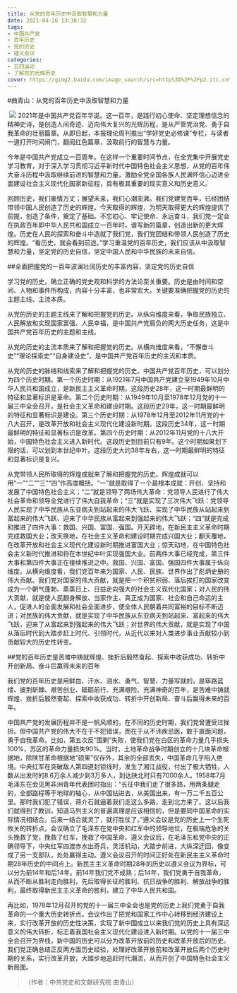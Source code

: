 ```yaml
---
title: 从党的百年历史中汲取智慧和力量
date: 2021-04-26 13:30:32
tags:
- 中国共产党
- 百年历史
- 党的历史
- 遵义会议
categories:
- 五四运动
- 了解党的光辉历史
cover: https://gimg2.baidu.com/image_search/src=http%3A%2F%2Fp2.itc.cn%2Fq_70%2Fimages03%2F20200702%2Faf2bca8b6e504b9a9fa22755f9948dcf.png&refer=http%3A%2F%2Fp2.itc.cn&app=2002&size=f9999,10000&q=a80&n=0&g=0n&fmt=jpeg?sec=1623245142&t=073ff2029cb5af9efb0d8d61e78a8cb5
---
```


#曲青山：从党的百年历史中汲取智慧和力量

​		![](从党的百年历史中汲取智慧和力量.jpg)
		2021年是中国共产党百年华诞。这一百年，是践行初心使命、坚定理想信念的精神史诗，是创造人间奇迹、迈向伟大复兴的光辉历程，是从严管党治党、勇于自我革命的壮丽篇章。从即日起，本报理论周刊推出“学好党史必修课”专栏，与读者一道打开时间闸门，翻阅红色篇章，汲取前行的智慧与力量。

今年是中国共产党成立一百周年。在这样一个重要时间节点，在全党集中开展党史学习教育，对于深入学习贯彻习近平新时代中国特色社会主义思想，从党的百年伟大奋斗历程中汲取继续前进的智慧和力量，激励全党全国各族人民满怀信心迈进全面建设社会主义现代化国家新征程，具有极其重要的现实意义和历史意义。

回顾历史，我们豪情万丈；展望未来，我们心潮澎湃。我们党建党百年，已经团结带领中国人民创造了历史的辉煌。今天取得的辉煌，为明天取得更大的辉煌提供了前提，创造了条件，奠定了基础。不忘初心、牢记使命、永远奋斗，我们党一定会在执政百年即中华人民共和国成立一百年时，谱写新的篇章，创造出新的更大辉煌。历史在人民的探索和奋斗中造就了我们党，我们党团结和带领人民创造了历史的辉煌。“看历史，就会看到前途。”学习重温党的百年历史，我们应该从中汲取智慧和力量，坚定党的历史自信，坚定中国人民和中华民族的未来自信。

##全面把握党的一百年波澜壮阔历史的丰富内容，坚定党的历史自信

学习党的历史，确立正确的党史观和科学的方法论至关重要。历史是由时间和空间、人物和事件所构成，内容十分丰富，也非常宏大。关键要准确把握党的历史的主题主线、主流本质。

从党的历史的主题主线来了解和把握党的历史。从纵向维度来看，争取民族独立、人民解放和实现国家富强、人民幸福，是中国共产党肩负的两大历史任务，这是中国共产党百年历史的主题和主线。

从党的历史的主流本质来了解和把握党的历史。从横向维度来看，“不懈奋斗史”“理论探索史”“自身建设史”，是中国共产党百年历史的主流和本质。

从党的历史的脉络和线索来了解和把握党的历史。中国共产党百年历史，可以划分为四个历史时期。第一个历史时期：从1921年7月中国共产党建立至1949年10月中华人民共和国成立，是新民主主义革命时期。这段历史28年，这一时期最鲜明的特征和显著标识是革命。第二个历史时期：从1949年10月至1978年12月党的十一届三中全会召开，是社会主义革命和建设时期。这段历史29年，这一时期最鲜明的特征和显著标识是建设。第三个历史时期：从1978年12月至2012年11月党的十八大召开，是改革开放和社会主义现代化建设新时期。这段历史34年，这一时期最鲜明的特征和显著标识是改革。第四个历史时期：从2012年11月党的十八大开始，中国特色社会主义进入新时代。这段历史到目前只有9年。这个时期如果划下限的话，可以划到本世纪中叶。这段历史大约38年左右，这一时期最鲜明的特征和显著标识是复兴。

从党带领人民所取得的辉煌成就来了解和把握党的历史。辉煌成就可以用“一”“二”“三”“四”作高度概括。“一”就是取得了一个最根本成就：开创、坚持和发展了中国特色社会主义；“二”就是领导了两场伟大革命：党领导人民进行了伟大社会革命和领导全党进行了伟大自我革命；“三”就是实现了三次伟大飞跃：党领导人民实现了中华民族从东亚病夫到站起来的伟大飞跃、实现了中华民族从站起来到富起来的伟大飞跃、迎来了中华民族从富起来到强起来的伟大飞跃；“四”就是完成和推进了四件大事：救国、兴国、富国、强国。开天辟地，在新民主主义革命时期完成救国大业；改天换地，在社会主义革命和建设时期完成兴国大业；翻天覆地，在改革开放和社会主义现代化建设新时期推进富国大业；惊天动地，在中国特色社会主义新时代推进和将在本世纪中叶实现强国大业。前两件大事已经完成，第三件大事和第四件大事正在接续推进之中。救国、兴国、富国、强国四件大事属于纵向维度。从横向维度看，我们党百年来为国家、人民、民族、世界作出了彪炳史册的伟大贡献。我们党对国家的伟大贡献，就是把一个积贫积弱、落后挨打的国家改变成为一个朝气蓬勃、蒸蒸日上、日益走向强大的社会主义现代化国家；对人民的伟大贡献，就是使人民翻身解放、当家作主、真正成为国家、社会和自己命运的主人，促进人的全面发展和社会全面进步，使全体人民朝着共同富裕的目标不断迈进；对民族的伟大贡献，就是实现了中华民族从东亚病夫到站起来、富起来的伟大飞跃，迎来了从富起来到强起来的伟大飞跃；对世界的伟大贡献，就是实现了中国从落后时代到大踏步赶上时代、引领时代，从近代以来对人类进步事业贡献较小到贡献较大的历史性转变。

##党的百年历史是苦难中铸就辉煌、挫折后毅然奋起、探索中收获成功、转折中开创新局、奋斗后赢得未来的百年

我们党的百年历史是用鲜血、汗水、泪水、勇气、智慧、力量写就的，是筚路蓝缕、披荆斩棘、艰苦创业、砥砺前行、充满艰险、充满神奇的百年，是苦难中铸就辉煌、挫折后毅然奋起、探索中收获成功、转折中开创新局、奋斗后赢得未来的百年。

中国共产党的发展历程并不是一帆风顺的，在不同的历史时期，我们党曾遭受过挫折。但中国共产党的伟大不在于不犯错误，而在于从不讳疾忌医，敢于直面问题，勇于自我革命。比如，第五次反“围剿”失败，使我们党在白区的革命力量几乎损失100%，苏区的革命力量损失90%。当时，土地革命战争时期创立的十几块革命根据地，除陕甘革命根据地“硕果”仅存外，其余的全部丢失，中国革命几乎陷入绝境。中央红军在突破敌人第四道封锁线时，发生了湘江战役，付出了极大牺牲，人数从出发时的8.6万余人减少到3万多人，到达陕北时只有7000余人。1958年7月毛泽东在会见黑非洲青年代表团时指出：“长征中我们走了很多路，用两条腿走的，全部路程等于地球的轴心，从中国钻进去，从美国出来，有一万二千五百公里。那时我们犯了错误，蒋介石就逼着我们走这么多路，走到北方来了。这以后我们就得到了教训，知道马列主义的普遍真理是应该相信的，但是要同中国革命的实际情况相结合。后来一结合就灵了，就打胜仗了。”遵义会议是党的历史上一个生死攸关的转折点，会议确立了毛泽东在党中央和红军中的领导地位，在极端危急的关头挽救了党，挽救了红军，挽救了中国革命。遵义会议后，在毛泽东和党中央的正确领导下，中央红军四渡赤水出奇兵，灵活机动，大踏步前进，大纵深迂回，像变成了另一支部队，处处赢得主动。遵义会议召开的时间正好处在新民主主义革命时期28年历史的中间点上。新民主主义革命时期28年的历史以遵义会议为界标，可以分为前14年和后14年。前14年我们党不成熟；后14年，我们党勇于自我革命，从而不断从胜利走向胜利，先后取得长征的胜利、抗日战争的胜利、解放战争的胜利，最终取得新民主主义革命的胜利，建立了中华人民共和国。

再比如，1978年12月召开的党的十一届三中全会也是党的历史上我们党勇于自我革命的一个重大历史转折点。会议作出了把党和国家工作中心转移到经济建设上来，实行改革开放的历史性决策，实现了新中国成立以来我们党的历史上具有深远意义的伟大转折，标志着我国社会主义现代化建设进入新时期。以党的十一届三中全会召开为界线，新中国的历史可以分为改革开放前的历史和改革开放后的历史。我们党正确总结正反两方面历史经验，处理好改革开放前和改革开放后两个历史时期的关系，实行改革开放，大踏步地追赶时代潮流，从而开创了中国特色社会主义新局面。

> （作者：中共党史和文献研究院 曲青山）